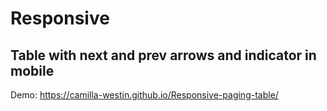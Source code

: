 # Responsive

## Table with next and prev arrows and indicator in mobile

Demo: https://camilla-westin.github.io/Responsive-paging-table/
